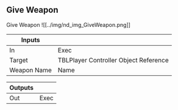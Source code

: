 ## Give Weapon
Give Weapon
![[../img/nd_img_GiveWeapon.png]]

|Inputs||
|--|--|
| In | Exec |
| Target | TBLPlayer Controller Object Reference |
| Weapon Name | Name |

|Outputs||
|--|--|
| Out | Exec |
